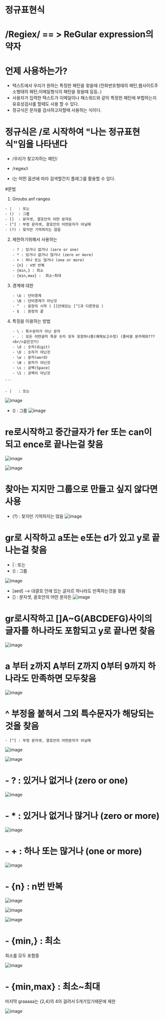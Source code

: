 # 정규표현식
# /Regiex/ == > ReGular expression의 약자

# 언제 사용하는가?
  - 텍스트에서 우리가 원하는 특정한 패턴을 찾을때 (전화번호형태의 패턴,웹사이트주소형태의 패턴,이메일형식의 패턴을 찾을때 등등..)
  - 사용자가 입력한 텍스트가 이메일이나 패스워드와 같이 특정한 패턴에 부합하는지 유효성검사를 할때도 사용 할 수 있다.
  - 정규식은 문자를 검사하고자할때 사용하는 식이다.

# 정규식은 /로 시작하여 "나는 정규표현식"임을 나타낸다
  - /우리가 찾고자하는 패턴/

  - /regex/i
  - i는 어떤 옵션에 따라 검색할건지 플래그를 활용할 수 있다.



 #문법
  1) Groubs anf ranges

    - |   : 또는
    - ()  : 그룹
    - []  : 문자셋, 괄호안의 어떤 문자든
    - [^] : 부정 문자셋, 괄호안의 어떤문자가 아닐때
    - (?) : 찾지만 기억하지는 않음 

  2) 제한하기위해서 사용하는
     ```
     - ? : 있거나 없거나 (zero or one)
     - * : 있거나 없거나 많거나 (zero or more)
     - + : 하나 또는 많거나 (one or more)
     - {n} : n번 반복
     - {min,} : 최소
     - {min,max} :  최소~최대
     ```

  4) 경계에 대한
     ```
     - \b : 단어경계
     - \B : 단어경계가 아닌것
     - ^  : 문장의 시작 ( []안에있는 [^]과 다른뜻임 )
     - $  : 문장의 끝
     ```

  6) 특징을 이용하는 방법
     ```
     - \ : 특수문자가 아닌 문자
     - . : 모든 어떤글자 특문 숫자 모두 포함하나봄(예제보고수정) (줄바꿈 문자제외??? <br/>같은건가)
     - \d : 숫자(digit)
     - \D : 숫자가 아닌것
     - \w : 문자(word)
     - \W : 문자가 아닌것
     - \s : 공백(Space)
     - \S : 공백이 아닌것
    ```

    - |   : 또는 
![image](https://github.com/Sary556/regiex/assets/141836031/b93a577b-0ff9-41a0-b9cd-ab84cd5fd0be)


- ()  : 그룹
![image](https://github.com/Sary556/regiex/assets/141836031/09ca90c3-5422-4f81-b790-2cc1d356fea9)


#  re로시작하고 중간글자가 fer 또는 can이 되고 ence로 끝나는걸 찾음 
![image](https://github.com/Sary556/regiex/assets/141836031/d3cd2ac1-792b-42a5-a52c-90336d4850d7)

![image](https://github.com/Sary556/regiex/assets/141836031/95b6f9b6-61ec-4805-94a3-e7dd021db681)



 
# 찾아는 지지만 그룹으로 만들고 싶지 않다면 사용
- (?) : 찾지만 기억하지는 않음 
![image](https://github.com/Sary556/regiex/assets/141836031/0f31ce74-5c62-4cba-9014-668ecc39219f)








# gr로 시작하고 a또는 e또는 d가 있고 y로 끝나는걸 찾음
- |   : 또는
- ()  : 그룹

![image](https://github.com/Sary556/regiex/assets/141836031/6efcdc85-cad2-4c09-a4d7-7bbc4f6f72fe)



- [aed] --> 대괄호 안에 있는 글자르 하나라도 만족하는것을 찾음
- []  : 문자셋, 괄호안의 어떤 문자든
![image](https://github.com/Sary556/regiex/assets/141836031/2647e1d3-0fd0-47fa-8979-7c80c77dcd9e)

# gr로시작하고 []A~G(ABCDEFG)사이의 글자를 하나라도 포함되고 y로 끝나면 찾음
![image](https://github.com/Sary556/regiex/assets/141836031/0ecae517-4a22-40cc-b934-193a1f9a1674)

# a 부터 z까지 A부터 Z까지 0부터 9까지 하나라도 만족하면 모두찾음
![image](https://github.com/Sary556/regiex/assets/141836031/f4737460-d88a-4ab7-a84b-af3c63ededd7)

# ^ 부정을 붙혀서 그외 특수문자가 해당되는것을 찾음
    - [^] : 부정 문자셋, 괄호안의 어떤문자가 아닐때

![image](https://github.com/Sary556/regiex/assets/141836031/1c9e8b6e-cec2-48c2-b181-9f6ef8df9187)

![image](https://github.com/Sary556/regiex/assets/141836031/ce489866-cc49-47d3-8d60-3e90bebc7a5e)




# - ? : 있거나 없거나 (zero or one)


![image](https://github.com/Sary556/regiex/assets/141836031/a246726a-d4c0-4779-b501-970cce844134)

# - * : 있거나 없거나 많거나 (zero or more)


![image](https://github.com/Sary556/regiex/assets/141836031/228953bb-56c1-484b-94e8-57e61882835e)


# - + : 하나 또는 많거나 (one or more)


![image](https://github.com/Sary556/regiex/assets/141836031/0bb9b982-29c8-4ac6-9a92-794d677f029a)


# - {n} : n번 반복

![image](https://github.com/Sary556/regiex/assets/141836031/29a300b1-320f-45c8-b60d-203b656b9fbe)

![image](https://github.com/Sary556/regiex/assets/141836031/818d01ba-3df5-4192-b4ec-706a95f41e44)

![image](https://github.com/Sary556/regiex/assets/141836031/77197694-c5c0-4a86-9b71-25baed077ddf)



# - {min,} : 최소
최소를 모두 포함중

![image](https://github.com/Sary556/regiex/assets/141836031/6d6a4884-dad6-4cd0-b345-2e0e1b743479)


# - {min,max} :  최소~최대
마지막 graaaaa는 {2,4}의 4의 걸려서 5개가있기때문에 제한 

![image](https://github.com/Sary556/regiex/assets/141836031/61a24f98-fdf1-4a8c-8479-c9acaff4f681)




     


